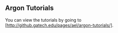 Argon Tutorials
---------------
You can view the tutorials by going to [http://github.gatech.edu/pages/ael/argon-tutorials/].